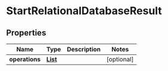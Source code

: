 

# StartRelationalDatabaseResult


## Properties

| Name | Type | Description | Notes |
|------------ | ------------- | ------------- | -------------|
|**operations** | [**List**](List.md) |  |  [optional] |



